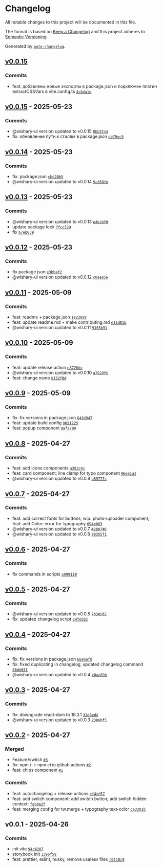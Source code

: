 # Changelog

All notable changes to this project will be documented in this file.

The format is based on [Keep a Changelog](https://keepachangelog.com/en/1.0.0/)
and this project adheres to [Semantic Versioning](https://semver.org/spec/v2.0.0.html).

Generated by [`auto-changelog`](https://github.com/CookPete/auto-changelog).

## [v0.0.15](https://github.com/ashenoooone/wishary-ui-kit/compare/v0.0.15...v0.0.15)

### Commits

- feat: добавлены новые экспорты в package.json и подключен плагин extractCSSVars в vite.config.ts [`4cbda1e`](https://github.com/ashenoooone/wishary-ui-kit/commit/4cbda1ede2f37b782b269e04f378ed43b31e4851)

## [v0.0.15](https://github.com/ashenoooone/wishary-ui-kit/compare/v0.0.14...v0.0.15) - 2025-05-23

### Commits

- @wishary-ui version updated to v0.0.15 [`0bb32a4`](https://github.com/ashenoooone/wishary-ui-kit/commit/0bb32a4a3b4116afc2f5d7c4b28e210f12b0d598)
- fix: обновление пути к стилям в package.json [`ce79ec9`](https://github.com/ashenoooone/wishary-ui-kit/commit/ce79ec9c269542afe028451cf72b62bbe772d9ca)

## [v0.0.14](https://github.com/ashenoooone/wishary-ui-kit/compare/v0.0.13...v0.0.14) - 2025-05-23

### Commits

- fix: package.json [`cbd20b5`](https://github.com/ashenoooone/wishary-ui-kit/commit/cbd20b5e72d4b1e05217eb9f6d84fa2719aea584)
- @wishary-ui version updated to v0.0.14 [`9cd58fe`](https://github.com/ashenoooone/wishary-ui-kit/commit/9cd58fe41355b0d6f0b7601dccb0eb14b5a07cde)

## [v0.0.13](https://github.com/ashenoooone/wishary-ui-kit/compare/v0.0.12...v0.0.13) - 2025-05-23

### Commits

- @wishary-ui version updated to v0.0.13 [`e4bcbf0`](https://github.com/ashenoooone/wishary-ui-kit/commit/e4bcbf0ab6984b01772645f4a14b6b69dacb0e2f)
- update package lock [`7fcc529`](https://github.com/ashenoooone/wishary-ui-kit/commit/7fcc52958a8e427594474ed38e38a632b48426ba)
- fix [`b7eb639`](https://github.com/ashenoooone/wishary-ui-kit/commit/b7eb6390ef19854e1285dff8d1377b939f9a1030)

## [v0.0.12](https://github.com/ashenoooone/wishary-ui-kit/compare/v0.0.11...v0.0.12) - 2025-05-23

### Commits

- fix package json [`e3bbaf2`](https://github.com/ashenoooone/wishary-ui-kit/commit/e3bbaf238e6fff523e2e1a76170d07b336bffe16)
- @wishary-ui version updated to v0.0.12 [`c0ae856`](https://github.com/ashenoooone/wishary-ui-kit/commit/c0ae856820bcb8f007043c12464ab7492bb7d1f9)

## [v0.0.11](https://github.com/ashenoooone/wishary-ui-kit/compare/v0.0.10...v0.0.11) - 2025-05-09

### Commits

- feat: readme + package.json [`1e22929`](https://github.com/ashenoooone/wishary-ui-kit/commit/1e229296bd42fdb7d25e8bac9476b7cfffb810ba)
- feat: update readme.md + make contributing.md [`e11d01b`](https://github.com/ashenoooone/wishary-ui-kit/commit/e11d01bcd2a077d760dbf96017fd5b7de004b365)
- @wishary-ui version updated to v0.0.11 [`9165b91`](https://github.com/ashenoooone/wishary-ui-kit/commit/9165b91788282347f9b6913c57afd5659891e2bb)

## [v0.0.10](https://github.com/ashenoooone/wishary-ui-kit/compare/v0.0.9...v0.0.10) - 2025-05-09

### Commits

- feat: update release action [`e8720dc`](https://github.com/ashenoooone/wishary-ui-kit/commit/e8720dc3aabbb8cfbefeebbf26e06f9a17948018)
- @wishary-ui version updated to v0.0.10 [`a7829fc`](https://github.com/ashenoooone/wishary-ui-kit/commit/a7829fc730bbe34bc03194de0434bb5f07cd054b)
- feat: change name [`8152f0d`](https://github.com/ashenoooone/wishary-ui-kit/commit/8152f0dd9b9339c7f1a0bca4599507c006ac8847)

## [v0.0.9](https://github.com/ashenoooone/wishary-ui-kit/compare/v0.0.8...v0.0.9) - 2025-05-09

### Commits

- fix: fix versions in package.json [`848d047`](https://github.com/ashenoooone/wishary-ui-kit/commit/848d04783923cbe8002fd4bfca8c363a468c237e)
- feat: update build config [`0621225`](https://github.com/ashenoooone/wishary-ui-kit/commit/06212257156534e39bc09428a090ffe03a05843a)
- feat: popup component [`9afa799`](https://github.com/ashenoooone/wishary-ui-kit/commit/9afa79955383316fbf860986901782c8e8348ee0)

## [v0.0.8](https://github.com/ashenoooone/wishary-ui-kit/compare/v0.0.7...v0.0.8) - 2025-04-27

### Commits

- feat: add icons components [`a392c4c`](https://github.com/ashenoooone/wishary-ui-kit/commit/a392c4c3d1170b9fb9731e7c3ee27894b1313ddb)
- feat: card component; line clamp for typo component [`06ee1a3`](https://github.com/ashenoooone/wishary-ui-kit/commit/06ee1a31db4a2a88d4ded1d536f7dd18eddf68de)
- @wishary-ui version updated to v0.0.8 [`b89777c`](https://github.com/ashenoooone/wishary-ui-kit/commit/b89777c90da9702446e7fa0fc6abcae54764e1ff)

## [v0.0.7](https://github.com/ashenoooone/wishary-ui-kit/compare/v0.0.6...v0.0.7) - 2025-04-27

### Commits

- feat: add correct fonts for buttons; wip: photo-uploader component; feat: add Color: error for typography [`694e083`](https://github.com/ashenoooone/wishary-ui-kit/commit/694e08327033c0b36298a5015fdf34bc84efd681)
- @wishary-ui version updated to v0.0.7 [`48b0740`](https://github.com/ashenoooone/wishary-ui-kit/commit/48b07406bd54403c2c230be36b5d33a45f0a7a2e)
- @wishary-ui version updated to v0.0.6 [`98355f1`](https://github.com/ashenoooone/wishary-ui-kit/commit/98355f11b87029557aa33121b3e0fa1143e85d5d)

## [v0.0.6](https://github.com/ashenoooone/wishary-ui-kit/compare/v0.0.5...v0.0.6) - 2025-04-27

### Commits

- fix commands in scripts [`a999119`](https://github.com/ashenoooone/wishary-ui-kit/commit/a999119beeff1274aaad3000747f09ee36b0942d)

## [v0.0.5](https://github.com/ashenoooone/wishary-ui-kit/compare/v0.0.4...v0.0.5) - 2025-04-27

### Commits

- @wishary-ui version updated to v0.0.5 [`7b3a5d2`](https://github.com/ashenoooone/wishary-ui-kit/commit/7b3a5d20aac684da7fc68eddabb3fdf1cafba096)
- fix: updated changelog script [`c4fe502`](https://github.com/ashenoooone/wishary-ui-kit/commit/c4fe5028b3083d959caba44c3183c17e16f77de9)

## [v0.0.4](https://github.com/ashenoooone/wishary-ui-kit/compare/v0.0.3...v0.0.4) - 2025-04-27

### Commits

- fix: fix versions in package.json [`669aef0`](https://github.com/ashenoooone/wishary-ui-kit/commit/669aef019026787642c9cc1d7fd9f7f33872f390)
- fix: fixed duplicating in changelog; updated changelog command [`86de031`](https://github.com/ashenoooone/wishary-ui-kit/commit/86de0311a42a06afda64e1ab141c3c6c432a6223)
- @wishary-ui version updated to v0.0.4 [`c0ae89b`](https://github.com/ashenoooone/wishary-ui-kit/commit/c0ae89bef7c6d9de1ff12fc32df5fc8f979d9ed0)

## [v0.0.3](https://github.com/ashenoooone/wishary-ui-kit/compare/v0.0.2...v0.0.3) - 2025-04-27

### Commits

- fix: downgrade react-dom to 18.3.1 [`31d8edd`](https://github.com/ashenoooone/wishary-ui-kit/commit/31d8edd91cb0b415f57bdb378306dfe019d5790a)
- @wishary-ui version updated to v0.0.3 [`2386bf5`](https://github.com/ashenoooone/wishary-ui-kit/commit/2386bf5ef5af89384356689d5f4baff09d682aab)

## [v0.0.2](https://github.com/ashenoooone/wishary-ui-kit/compare/v0.0.1...v0.0.2) - 2025-04-27

### Merged

- Feature/switch [`#3`](https://github.com/ashenoooone/wishary-ui-kit/pull/3)
- fix: npm i -&gt; npm ci in github actions [`#2`](https://github.com/ashenoooone/wishary-ui-kit/pull/2)
- feat: chips component [`#1`](https://github.com/ashenoooone/wishary-ui-kit/pull/1)

### Commits

- feat: autochangelog + release actions [`ef4ed57`](https://github.com/ashenoooone/wishary-ui-kit/commit/ef4ed57e012e7f3975609e0ea7aaa82f44c5ae34)
- feat: add switch component; add switch button; add switch hidden context; [`fab9a2f`](https://github.com/ashenoooone/wishary-ui-kit/commit/fab9a2f9079c7d3729673904d6db2745b01094ba)
- feat: merging config for tw.merge + typography text-color [`ca3301b`](https://github.com/ashenoooone/wishary-ui-kit/commit/ca3301b52d3564156b0929a5c5e3ea14a1e17b13)

## v0.0.1 - 2025-04-26

### Commits

- init vite [`94c6287`](https://github.com/ashenoooone/wishary-ui-kit/commit/94c628724decb03aa8bbffe0e4a22cd95ee82dbe)
- storybook init [`1396f59`](https://github.com/ashenoooone/wishary-ui-kit/commit/1396f590080a941f68e19220b520952c1cdc308c)
- feat: prettier, eslint, husky, remove useless files [`f6f10c9`](https://github.com/ashenoooone/wishary-ui-kit/commit/f6f10c9488477e21e804157a63f555eb3b0949d7)

